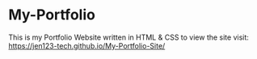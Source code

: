# My-Portfolio

This is my Portfolio Website written in HTML & CSS to view the site visit: https://jen123-tech.github.io/My-Portfolio-Site/ 
